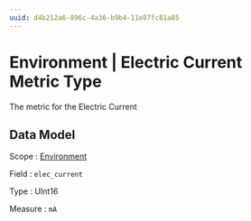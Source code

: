 ```yaml
---
uuid: d4b212a6-896c-4a36-b9b4-11e87fc81a85
---
```

# Environment | Electric Current Metric Type

The metric for the Electric Сurrent

## Data Model

Scope
: [Environment](../../scopes/environment.md)

Field
: `elec_current`

Type
: UInt16

Measure
: `mA`
